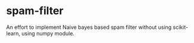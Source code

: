 # spam-filter
An effort to implement Naive bayes based spam filter without using scikit-learn, using numpy module.
